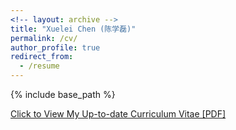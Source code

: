 ```yaml
---
<!-- layout: archive -->
title: "Xuelei Chen (陈学磊)"
permalink: /cv/
author_profile: true
redirect_from:
  - /resume
---
```


{% include base_path %}

[Click to View My Up-to-date Curriculum Vitae [PDF]](http://xueleichen.github.io/files/xueleichen_cv.pdf)

<!-- <embed src="http://xueleichen.github.io/files/xueleichen_cv.pdf" width="650" height="1800" type='application/pdf'> -->
